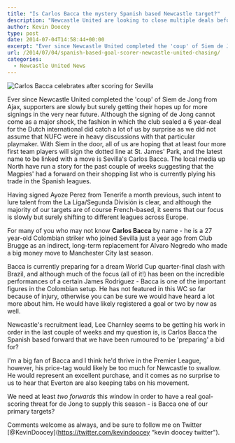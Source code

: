 ```yaml
---
title: "Is Carlos Bacca the mystery Spanish based Newcastle target?"
description: "Newcastle United are looking to close multiple deals before pre-season kick-offs and Tyne Time asks whether Sevilla's Carlos Bacca is a primary target."
author: Kevin Doocey
type: post
date: 2014-07-04T14:58:44+00:00
excerpt: "Ever since Newcastle United completed the 'coup' of Siem de Jong from Ajax, supporters are slowly but surely getting their hopes up for more signings in the very near future. Although the signing.."
url: /2014/07/04/spanish-based-goal-scorer-newcastle-united-chasing/
categories:
  - Newcastle United News
---
```


![Carlos Bacca celebrates after scoring for Sevilla](https://www.tynetime.com/wp-content/uploads/2014/07/Carlos-Bacca-Sevilla.jpg "Bacca - Linked with move to Premier League with NUFC and Everton interested")

Ever since Newcastle United completed the 'coup' of Siem de Jong from Ajax, supporters are slowly but surely getting their hopes up for more signings in the very near future. Although the signing of de Jong cannot come as a major shock, the fashion in which the club sealed a 6 year-deal for the Dutch international did catch a lot of us by surprise as we did not assume that NUFC were in heavy discussions with that particular playmaker. With Siem in the door, all of us are hoping that at least four more first team players will sign the dotted line at St. James' Park, and the latest name to be linked with a move is Sevilla's Carlos Bacca. The local media up North have run a story for the past couple of weeks suggesting that the Magpies' had a forward on their shopping list who is currently plying his trade in the Spanish leagues.

Having signed Ayoze Perez from Tenerife a month previous, such intent to lure talent from the La Liga/Segunda División is clear, and although the majority of our targets are of course French-based, it seems that our focus is slowly but surely shifting to different leagues across Europe.

For many of you who may not know **Carlos Bacca** by name - he is a 27 year-old Colombian striker who joined Sevilla just a year ago from  Club Brugge as an indirect, long-term replacement for Alvaro Negredo who made a big money move to Manchester City last season.

Bacca is currently preparing for a dream World Cup quarter-final clash with Brazil, and although much of the focus (all of it!) has been on the incredible performances of a certain James Rodriguez - Bacca is one of the important figures in the Colombian setup. He has not featured in this WC so far because of injury, otherwise you can be sure we would have heard a lot more about him. He would have likely registered a goal or two by now as well.

Newcastle's recruitment lead, Lee Charnley seems to be getting his work in order in the last couple of weeks and my question is, is Carlos Bacca the Spanish based forward that we have been rumoured to be 'preparing' a bid for?

I'm a big fan of Bacca and I think he'd thrive in the Premier League, however, his price-tag would likely be too much for Newcastle to swallow. He would represent an excellent purchase, and it comes as no surprise to us to hear that Everton are also keeping tabs on his movement.

We need at least _two forwards_ this window in order to have a real goal-scoring threat for de Jong to supply this season - is Bacca one of our primary targets?

Comments welcome as always, and be sure to follow me on Twitter [@KevinDoocey](https://twitter.com/kevindoocey “kevin doocey twitter").
